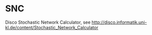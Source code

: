 SNC
===

Disco Stochastic Network Calculator, see http://disco.informatik.uni-kl.de/content/Stochastic_Network_Calculator
